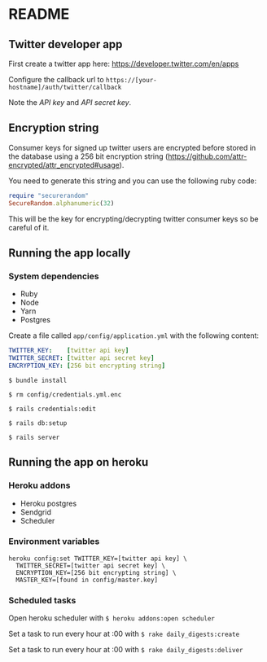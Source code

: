 # README

## Twitter developer app
First create a twitter app here: https://developer.twitter.com/en/apps

Configure the callback url to `https://[your-hostname]/auth/twitter/callback`

Note the *API key* and *API secret key*.

## Encryption string
Consumer keys for signed up twitter users are encrypted before stored in the database using a 256 bit encryption string (https://github.com/attr-encrypted/attr_encrypted#usage).

You need to generate this string and you can use the following ruby code:

```ruby
require "securerandom"
SecureRandom.alphanumeric(32)
```

This will be the key for encrypting/decrypting twitter consumer keys so be careful of it.

## Running the app locally

### System dependencies
- Ruby
- Node
- Yarn
- Postgres

Create a file called `app/config/application.yml` with the following content:
```YAML
TWITTER_KEY:    [twitter api key]
TWITTER_SECRET: [twitter api secret key]
ENCRYPTION_KEY: [256 bit encrypting string]
```


`$ bundle install`

`$ rm config/credentials.yml.enc`

`$ rails credentials:edit`

`$ rails db:setup`

`$ rails server`


## Running the app on heroku

### Heroku addons
- Heroku postgres
- Sendgrid
- Scheduler

### Environment variables
```
heroku config:set TWITTER_KEY=[twitter api key] \
  TWITTER_SECRET=[twitter api secret key] \
  ENCRYPTION_KEY=[256 bit encrypting string] \
  MASTER_KEY=[found in config/master.key]
```

### Scheduled tasks
Open heroku scheduler with `$ heroku addons:open scheduler`

Set a task to run every hour at :00 with `$ rake daily_digests:create`

Set a task to run every hour at :00 with `$ rake daily_digests:deliver`
